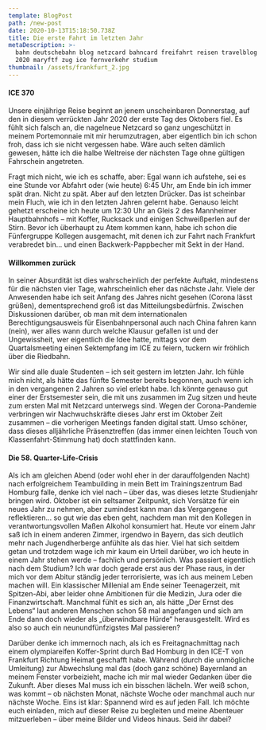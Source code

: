 ```yaml
---
template: BlogPost
path: /new-post
date: 2020-10-13T15:18:50.738Z
title: Die erste Fahrt im letzten Jahr
metaDescription: >-
  bahn deutschebahn blog netzcard bahncard freifahrt reisen travelblog abenteuer
  2020 maryftf zug ice fernverkehr studium
thumbnail: /assets/frankfurt_2.jpg
---
```

#### **ICE 370**

Unsere einjährige Reise beginnt an jenem unscheinbaren Donnerstag, auf den in diesem verrückten Jahr 2020 der erste Tag des Oktobers fiel. Es fühlt sich falsch an, die nagelneue Netzcard so ganz ungeschützt in meinem Portemonnaie mit mir herumzutragen, aber eigentlich bin ich schon froh, dass ich sie nicht vergessen habe. Wäre auch selten dämlich gewesen, hätte ich die halbe Weltreise der nächsten Tage ohne gültigen Fahrschein angetreten. 

Fragt mich nicht, wie ich es schaffe, aber: Egal wann ich aufstehe, sei es eine Stunde vor Abfahrt oder (wie heute) 6:45 Uhr, am Ende bin ich immer spät dran. Nicht zu spät. Aber auf den letzten Drücker. Das ist scheinbar mein Fluch, wie ich in den letzten Jahren gelernt habe. Genauso leicht gehetzt erscheine ich heute um 12:30 Uhr an Gleis 2 des Mannheimer Hauptbahnhofs – mit Koffer, Rucksack und einigen Schweißperlen auf der Stirn. Bevor ich überhaupt zu Atem kommen kann, habe ich schon die Fünfergruppe Kollegen ausgemacht, mit denen ich zur Fahrt nach Frankfurt verabredet bin… und einen Backwerk-Pappbecher mit Sekt in der Hand. 



#### Willkommen zurück

In seiner Absurdität ist dies wahrscheinlich der perfekte Auftakt, mindestens für die nächsten vier Tage, wahrscheinlich eher das nächste Jahr. Viele der Anwesenden habe ich seit Anfang des Jahres nicht gesehen (Corona lässt grüßen), dementsprechend groß ist das Mitteilungsbedürfnis. Zwischen Diskussionen darüber, ob man mit dem internationalen Berechtigungsausweis für Eisenbahnpersonal auch nach China fahren kann (nein), wer alles wann durch welche Klausur gefallen ist und der Ungewissheit, wer eigentlich die Idee hatte, mittags vor dem Quartalsmeeting einen Sektempfang im ICE zu feiern, tuckern wir fröhlich über die Riedbahn. 

Wir sind alle duale Studenten – ich seit gestern im letzten Jahr. Ich fühle mich nicht, als hätte das fünfte Semester bereits begonnen, auch wenn ich in den vergangenen 2 Jahren so viel erlebt habe. Ich könnte genauso gut einer der Erstsemester sein, die mit uns zusammen im Zug sitzen und heute zum ersten Mal mit Netzcard unterwegs sind. Wegen der Corona-Pandemie verbringen wir Nachwuchskräfte dieses Jahr erst im Oktober Zeit zusammen – die vorherigen Meetings fanden digital statt. Umso schöner, dass dieses alljährliche Präsenztreffen (das immer einen leichten Touch von Klassenfahrt-Stimmung hat) doch stattfinden kann.



#### Die 58. Quarter-Life-Crisis

Als ich am gleichen Abend (oder wohl eher in der darauffolgenden Nacht) nach erfolgreichem Teambuilding in mein Bett im Trainingszentrum Bad Homburg falle, denke ich viel nach – über das, was dieses letzte Studienjahr bringen wird. Oktober ist ein seltsamer Zeitpunkt, sich Vorsätze für ein neues Jahr zu nehmen, aber zumindest kann man das Vergangene reflektieren… so gut wie das eben geht, nachdem man mit den Kollegen in verantwortungsvollen Maßen Alkohol konsumiert hat. Heute vor einem Jahr saß ich in einem anderen Zimmer, irgendwo in Bayern, das sich deutlich mehr nach Jugendherberge anfühlte als das hier. Viel hat sich seitdem getan und trotzdem wage ich mir kaum ein Urteil darüber, wo ich heute in einem Jahr stehen werde – fachlich und persönlich. Was passiert eigentlich nach dem Studium? Ich war doch gerade erst aus der Phase raus, in der mich vor dem Abitur ständig jeder terrorisierte, was ich aus meinem Leben machen will. Ein klassischer Millenial am Ende seiner Teenagerzeit, mit Spitzen-Abi, aber leider ohne Ambitionen für die Medizin, Jura oder die Finanzwirtschaft. Manchmal fühlt es sich an, als hätte „Der Ernst des Lebens“ laut anderen Menschen schon 58 mal angefangen und sich am Ende dann doch wieder als „überwindbare Hürde“ herausgestellt. Wird es also so auch ein neunundfünfzigstes Mal passieren?

Darüber denke ich immernoch nach, als ich es Freitagnachmittag nach einem olympiareifen Koffer-Sprint durch Bad Homburg in den ICE-T von Frankfurt Richtung Heimat geschafft habe. Während (durch die unmögliche Umleitung) zur Abwechslung mal das (doch ganz schöne) Bayernland an meinem Fenster vorbeizieht, mache ich mir mal wieder Gedanken über die Zukunft. Aber dieses Mal muss ich ein bisschen lächeln. Wer weiß schon, was kommt – ob nächsten Monat, nächste Woche oder manchmal auch nur nächste Woche. Eins ist klar: Spannend wird es auf jeden Fall. Ich möchte euch einladen, mich auf dieser Reise zu begleiten und meine Abenteuer mitzuerleben – über meine Bilder und Videos hinaus. Seid ihr dabei?
